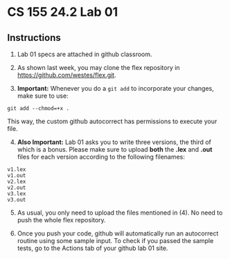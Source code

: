 # CS 155 24.2 Lab 01

## Instructions

1. Lab 01 specs are attached in github classroom.

2. As shown last week, you may clone the flex repository in https://github.com/westes/flex.git.

3. **Important:** Whenever you do a `git add` to incorporate your changes, make sure to use: 

```
git add --chmod=+x .
``` 

This way, the custom github autocorrect has permissions to execute your file.

4. **Also Important:** Lab 01 asks you to write three versions, the third of which is a bonus. Please make sure to upload **both** the **.lex** and **.out** files for each version according to the following filenames:

```
v1.lex
v1.out
v2.lex
v2.out
v3.lex
v3.out
```

5. As usual, you only need to upload the files mentioned in (4). No need to push the whole flex repository.

6. Once you push your code, github will automatically run an autocorrect routine using some sample input. To check if you passed the sample tests, go to the Actions tab of your github lab 01 site.
